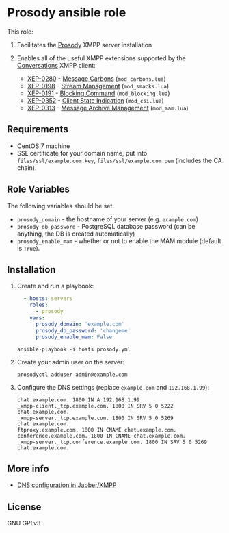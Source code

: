# Prosody ansible role

This role:

1. Facilitates the [Prosody](https://www.prosody.im) XMPP server installation
2. Enables all of the useful XMPP extensions supported by the [Conversations](https://conversations.im) XMPP client:

    * [XEP-0280](https://xmpp.org/extensions/xep-0280.html) - [Message Carbons](https://code.google.com/p/prosody-modules/wiki/mod_carbons) (`mod_carbons.lua`)
    * [XEP-0198](https://xmpp.org/extensions/xep-0198.html) - [Stream Management](https://code.google.com/p/prosody-modules/wiki/mod_smacks) (`mod_smacks.lua`)
    * [XEP-0191](https://xmpp.org/extensions/xep-0191.html) - [Blocking Command](https://code.google.com/p/prosody-modules/wiki/mod_blocking) (`mod_blocking.lua`)
    * [XEP-0352](https://xmpp.org/extensions/xep-0352.html) - [Client State Indication](https://code.google.com/p/prosody-modules/wiki/mod_csi) (`mod_csi.lua`)
    * [XEP-0313](https://xmpp.org/extensions/xep-0313.html) - [Message Archive Management](https://code.google.com/p/prosody-modules/wiki/mod_mam) (`mod_mam.lua`)

## Requirements

  * CentOS 7 machine
  * SSL certificate for your domain name, put into `files/ssl/example.com.key`, `files/ssl/example.com.pem` (includes the CA chain).

## Role Variables

The following variables should be set:

  * `prosody_domain` - the hostname of your server (e.g. `example.com`)
  * `prosody_db_password` - PostgreSQL database password (can be anything, the DB is created automatically)
  * `prosody_enable_mam` - whether or not to enable the MAM module (default is `True`).

## Installation

1. Create and run a playbook:

    ```yaml
      - hosts: servers
        roles:
          - prosody
        vars:
          prosody_domain: 'example.com'
          prosody_db_password: 'changeme'
          prosody_enable_mam: False
    ```

    ```
    ansible-playbook -i hosts prosody.yml
    ```

2. Create your admin user on the server:

    ```
    prosodyctl adduser admin@example.com
    ```

3. Configure the DNS settings (replace `example.com` and `192.168.1.99`):

    ```
    chat.example.com. 1800 IN A 192.168.1.99
    _xmpp-client._tcp.example.com. 1800 IN SRV 5 0 5222 chat.example.com.
    _xmpp-server._tcp.example.com. 1800 IN SRV 5 0 5269 chat.example.com.
    ftproxy.example.com. 1800 IN CNAME chat.example.com.
    conference.example.com. 1800 IN CNAME chat.example.com.
    _xmpp-server._tcp.conference.example.com. 1800 IN SRV 5 0 5269 chat.example.com.
    ```

## More info

* [DNS configuration in Jabber/XMPP](http://prosody.im/doc/dns)

## License

GNU GPLv3

